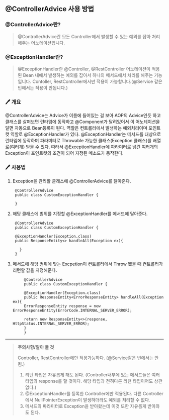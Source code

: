 ## @ControllerAdvice 사용 방법


### @ControllerAdvice란?

> @ControllerAdvice란 모든 Controller에서 발생할 수 있는 예외를 잡아 처리해주는 어노테이션입니다.

### @ExceptionHandler란?

> @ExceptionHandler란 @Controller, @RestController 어노테이션이 적용된 Bean 내에서 발생하는 예외를 잡아서 하나의 메서드에서 처리를 해주는 기능입니다.
Contoller, RestController에서만 적용이 가능합니다.(@Service 같은 빈에서는 적용이 안됩니다.)


### 🖊 개요
@ControllerAdvice는 Advice가 이름에 들어있는 걸 보아 AOP의 Advice인듯 하고 클래스를 살펴보면 런타임에 동작하고 @Component가 달려있어서 이 어노테이션을 달면 자동으로 Bean등록이 된다. 역할은 컨트롤러에서 발생하는 예외처리이며 포인트컷 역할로 @ExceptionHandler가 있다. @ExceptionHandler는 메서드를 대상으로 런타임에 동작하며 파라미터로 Throwable 가능한 클래스(Exception 클래스)를 배열로(여러개) 받을 수 있다. 따라서 @ExceptionHandler에 파라미터로 넘긴 여러개의 Exception이 포인트컷의 조건이 되어 지정된 메소드가 동작한다.

### 🖊 사용법
1. Exception을 관리할 클래스에 @ControllerAdvice를 달아준다.


        @ControllerAdvice
        public class CustomExceptionHandler {

        }

2. 해당 클래스에 범위를 지정할 @ExceptionHandler를 메서드에 달아준다.


        @ControllerAdvice
        public class CustomExceptionHandler {
    
        @ExceptionHandler(Exception.class)
        public ResponseEntity<> handleAll(Exception ex){

          }
        }
3. 메서드에 해당 범위에 맞는 Excpetion이 컨트롤러에서 Throw 됐을 때 컨트롤러가 리턴할 값을 지정해준다.
   

            @ControllerAdvice
            public class CustomExceptionHandler {
    
            @ExceptionHandler(Exception.class)
            public ResponseEntity<ErrorResponseEntity> handleAll(Exception ex){
            ErrorResponseEntity response = new ErrorResponseEntity(ErrorCode.INTERNAL_SERVER_ERROR);
    
            return new ResponseEntity<>(response, HttpStatus.INTERNAL_SERVER_ERROR);
            }
            }

---
>**주의사항/알아 둘 것**
>
>Controller, RestController에만 적용가능하다. (@Service같은 빈에서는 안됨.)
> 1. 리턴 타입은 자유롭게 해도 된다. (Controller내부에 있는 메서드들은 여러 타입의 response를 할 것이다. 해당 타입과 전혀다른 리턴 타입이어도 상관없다.)
> 2. @ExceptionHandler를 등록한 Controller에만 적용된다. 다른 Controller에서 NullPointerException이 발생하더라도 예외를 처리할 수 없다.
> 3. 메서드의 파라미터로 Exception을 받아왔는데 이것 또한 자유롭게 받아와도 된다.
